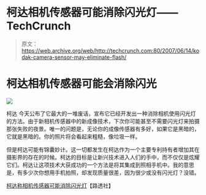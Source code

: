 # 柯达相机传感器可能消除闪光灯——TechCrunch

> 原文：<https://web.archive.org/web/http://techcrunch.com:80/2007/06/14/kodak-camera-sensor-may-eliminate-flash/>

# 柯达相机传感器可能会消除闪光

![](img/771fc76fc792d2d9b7fd1b570921332b.png)

柯达 今天公布了它最大的一堆废话，宣布它已经开发出一种消除相机使用闪光灯的方法。由于新相机传感器中的新成像技术，下次你可能甚至不需要闪光灯来拍摄那张失败的夜景。唯一的问题是，无论你的成像传感器有多好，如果它是黑暗的，它就是黑暗的。你的照片将会看起来粗糙，像垃圾一样。

但是柯达可能有锦囊妙计。这一切都发生在柯达作为一个主要专利持有者增加其在摄影界的存在的时候。柯达的目标是让新兴技术进入人们的手中，而不仅仅是炫耀它们。柯达让这项技术大获成功的一个方法是将其集成到照相手机中。我的意思是，有多少次你想用手机拍照，却发现质量很差，因为很少或没有闪光灯？没错。

[柯达称相机传感器可能消除闪光灯](https://web.archive.org/web/20201202094538/http://today.reuters.com/news/articlenews.aspx?type=technologyNews&storyID=2007-06-14T132907Z_01_N13254222_RTRUKOC_0_US-KODAK-SENSORS.xml&pageNumber=1&imageid=&cap=&sz=13&WTModLoc=NewsArt-C1-ArticlePage1)【路透社】
